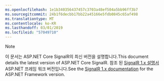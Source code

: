 ```yaml
---
ms.openlocfilehash: 1e1b340356437457c3703a48ef504a5bb96ff3b7
ms.sourcegitcommit: 24b1f6decbb17bb22a45166e5fdb0845c65af498
ms.translationtype: MT
ms.contentlocale: ko-KR
ms.lasthandoff: 03/01/2019
ms.locfileid: "57049710"
---
```

> [!NOTE]
> <span data-ttu-id="b8424-101">이 문서는 ASP.NET Core SignalR의 최신 버전을 설명합니다.</span><span class="sxs-lookup"><span data-stu-id="b8424-101">This document details the latest version of ASP.NET Core SignalR.</span></span> <span data-ttu-id="b8424-102">참조 된 [SignalR 1.x 설명서](/aspnet/signalr/) ASP.NET 프레임 워크 버전입니다.</span><span class="sxs-lookup"><span data-stu-id="b8424-102">See the [SignalR 1.x documentation](/aspnet/signalr/) for the ASP.NET Framework version.</span></span>
